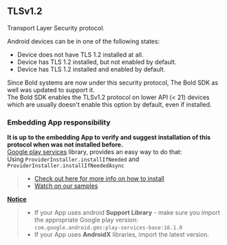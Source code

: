 ## TLSv1.2 
Transport Layer Security protocol.

Android devices can be in one of the following states:
- Device does not have TLS 1.2 installed at all.
- Device has TLS 1.2 installed, but not enabled by default.
- Device has TLS 1.2 installed and enabled by default. 

Since Bold systems are now under this security protocol, The Bold SDK as well was updated to support it.   
The Bold SDK enables the TLSv1.2 protocol on lower API (< 21) devices which are usually doesn't enable this option by default, even if installed.

### Embedding App responsibility
**It is up to the embedding App to verify and suggest installation of this protocol when was not installed before.**  
<u>Google play services</u> library, provides an easy way to do that:   
Using `ProviderInstaller.installIfNeeded` and `ProviderInstaller.installIfNeededAsync`   
> - [Check out here for more info on how to install](https://developer.android.com/training/articles/security-gms-provider)   
> - [Watch on our samples](https://github.com/bold360ai/bold360-mobile-samples-android/blob/master/SDKSamples/app/src/main/java/com/sdk/samples/MainActivity.kt)

**<u>Notice</u>**
> - If your App uses android **Support Library** - make sure you import the appropriate Google play version: `com.google.android.gms:play-services-base:16.1.0`
> - If your App uses **AndroidX** libraries, import the latest version.

